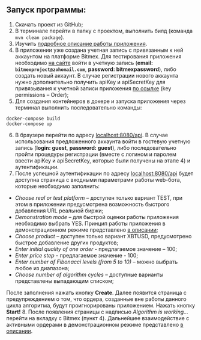## Запуск программы:
1.	Скачать проект из GitHub;
2.	В терминале перейти в папку с проектом, выполнить билд (команда `mvn clean package`).
3.	Изучить [подробное описание работы приложения](./Application_description.pdf).
4.	В приложении уже создана учетная запись с привязанным к ней аккаунтом на платформе Bitmex. Для тестирования приложения необходимо [на сайте](https://testnet.bitmex.com) войти в учетную запись (**email: `bitmexproject@zohomail.com`**, **password: bitmexpassword**), либо создать новый аккаунт. В случае регистрации нового аккаунта нужно дополнительно получить apiKey и apiSecretKey для привязывания к учетной записи приложения [по ссылке](https://testnet.bitmex.com/app/apiKeys) (key permissions – Order);
5.	Для создания контейнеров в докере и запуска приложения через терминал выполнить последовательно команды:
```
docker-compose build
docker-compose up
```
6.	В браузере перейти по адресу [localhost:8080/api](https://localhost:8080/api). В случае использования предложенного аккаунта войти в гостевую учетную запись (**login: guest**, **password: guest**), либо последовательно пройти процедуры регистрации (вместе с логином и паролем ввести apiKey и apiSecretKey, которые были получены на этапе 4) и аутентификации.
7.	После успешной аутентификации по адресу [localhost:8080/api](https://localhost:8080/api) будет доступна страница c входными параметрами работы web-бота, которые необходимо заполнить:
- _Choose real or test platform_ – доступен только вариант TEST, при этом в приложении предусмотрена возможность быстрого добавления URL реальной биржи;
- _Demonstration mode_ – для быстрой оценки работы приложения необходимо выбрать YES. Принцип работы приложения в демонстрационном режиме представлено [в описании](./Application_description.pdf);
- _Choose product_ – доступен только вариант XBTUSD, предусмотрено быстрое добавление других продуктов;
- _Enter initial quality of one order_ - предлагаемое значение – 100;
- _Enter price step_ - предлагаемое значение - 100;
- _Enter number of Fibonacci levels (from 5 to 10)_ – можно выбрать любое из диапазона;
- _Choose number of algorithm cycles_ – доступные варианты представлены выпадающим списком;

После заполнения нажать кнопку **Create**.
Далее появится страница с предупреждением о том, что ордера, созданные вне работы данного цикла алгоритма, будут проигнорированы приложением. Нажать кнопку **Start!** 
8.	После появления страницы с надписью _Algorithm is working…_  перейти на вкладку с Bitmex (пункт 4). Дальнейшее взаимодействие с активными ордерами в демонстрационном режиме представлено [в описании](./Application_description.pdf).
